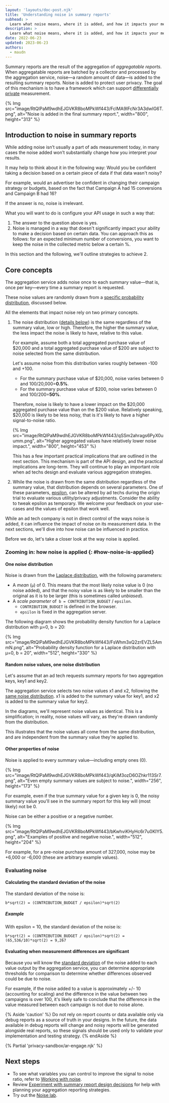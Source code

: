 ```yaml
---
layout: 'layouts/doc-post.njk'
title: 'Understanding noise in summary reports'
subhead: >
  Learn what noise means, where it is added, and how it impacts your measurement efforts.
description: >
  Learn what noise means, where it is added, and how it impacts your measurement efforts.
date: 2022-06-23
updated: 2023-06-23
authors:
  - maudn
---
```


Summary reports are the result of the aggregation of _aggregatable reports_. 
When aggregatable reports are batched by a collector and processed by the aggregation service, noise—a random amount of data—is added to the resulting summary reports. 
Noise is added to protect user privacy. The goal of this mechanism is to have a framework which can support [differentially private](https://github.com/WICG/conversion-measurement-api/blob/main/AGGREGATE.md#differential-privacy) measurement.

{% Img src="image/RtQlPaM9wdhEJGVKR8boMPkWf443/FclMA9IFcNr3A3dwIG6T.png", alt="Noise is added in the final summary report.", width="800", height="313" %}

## Introduction to noise in summary reports

While adding noise isn’t usually a part of ads measurement today, in many cases the noise added won’t substantially change how you interpret your results. 

It may help to think about it in the following way:
Would you be confident taking a decision based on a certain piece of data if that data wasn't noisy? 

For example, would an advertiser be confident in changing their campaign strategy or budgets, based on the fact that Campaign A had 15 conversions and Campaign B had 16? 

If the answer is no, noise is irrelevant.

What you will want to do is configure your API usage in such a way that:

1. The answer to the question above is yes.
1. Noise is managed in a way that doesn't significantly impact your ability to make a decision based on certain data. You can approach this as follows: for an expected minimum number of conversions, you want to keep the noise in the collected metric below a certain %.

In this section and the following, we'll outline strategies to achieve 2.

## Core concepts

The aggregation service adds noise once to each summary value—that is, once per key—every time a summary report is requested.

These noise values are randomly drawn from a [specific probability distribution](#how-noise-is-applied), discussed below.

All the elements that impact noise rely on two primary concepts.

1. The noise distribution ([details below](#how-noise-is-applied)) is the same regardless of the summary value, low or high. Therefore, the higher the summary value, the less impact the noise is likely to have, relative to this value.

   For example, assume both a total aggregated purchase value of $20,000 and a total aggregated purchase value of $200 are subject to noise selected from the same distribution. 

   Let's assume noise from this distribution varies roughly between -100 and +100.

    - For the summary purchase value of $20,000, noise varies between 0 and 100/20,000=**0.5%**.
    - For the summary purchase value of $200, noise varies between 0 and 100/200=**50%**.

    Therefore, noise is likely to have a lower impact on the $20,000 aggregated purchase value than on the $200 value. Relatively speaking, $20,000 is likely to be less noisy, that is it's likely to have a higher signal-to-noise ratio.

    {% Img src="image/RtQlPaM9wdhEJGVKR8boMPkWf443/qSSm2ahrags6PyX0uumm.png", alt="Higher aggregated values have relatively lower noise impact.", width="800", height="453" %}

    This has a few important practical implications that are outlined in the next section. This mechanism is part of the API design, and the practical implications are long-term. They will continue to play an important role when ad techs design and evaluate various aggregation strategies.

1. While the noise is drawn from the same distribution regardless of the summary value, that distribution depends on several parameters. One of these parameters, [epsilon](https://en.wikipedia.org/wiki/Differential_privacy#%CE%B5-differential_privacy), can be altered by ad techs during the origin trial to evaluate various utility/privacy adjustments. Consider the ability to tweak epsilon as temporary. We welcome your feedback on your use-cases and the values of epsilon that work well.

While an ad tech company is not in direct control of the ways noise is added, it can influence the impact of noise on its measurement data. In the next sections, we'll dive into how noise can be influenced in practice. 

Before we do, let's take a closer look at the way noise is applied.

### Zooming in: how noise is applied {: #how-noise-is-applied}

#### One noise distribution

Noise is drawn from the [Laplace distribution](https://en.wikipedia.org/wiki/Laplace_distribution), with the following parameters:

-   A *mean* (`μ`) of 0. This means that the most likely noise value is 0 (no noise added), and that the noisy value is as likely to be smaller than the original as it is to be larger (this is sometimes called *unbiased*).
-   A *scale parameter* of` b = CONTRIBUTION_BUDGET` / `epsilon`.
    -   `CONTRIBUTION_BUDGET` is defined in the browser. <!-- liink to contribution budget -->
    -   `epsilon` is fixed in the aggregation server.


The following diagram shows the probability density function for a Laplace distribution with μ=0, b = 20:

{% Img src="image/RtQlPaM9wdhEJGVKR8boMPkWf443/FsWhm3xQ2zrEVZL5AmmN.png", alt="Probability density function for a Laplace distribution with μ=0, b = 20", width="512", height="330" %}

#### Random noise values, one noise distribution

Let's assume that an ad tech requests summary reports for two aggregation keys, key1 and key2.

The aggregation service selects two noise values x1 and x2, following the [same noise distribution](#one-noise-distribution). x1 is added to the summary value for key1, and x2 is added to the summary value for key2.

In the diagrams, we'll represent noise values as identical. This is a simplification; in reality, noise values will vary, as they're drawn randomly from the distribution.

This illustrates that the noise values all come from the same distribution, and are independent from the summary value they're applied to.

#### Other properties of noise

Noise is applied to every summary value—including empty ones (0).

{% Img src="image/RtQlPaM9wdhEJGVKR8boMPkWf443/qKiM3ozD6OZhkr113Sr7.png", alt="Even empty summary values are subject to noise.", width="256", height="173" %}

For example, even if the true summary value for a given key is 0, the noisy summary value you'll see in the summary report for this key will (most likely) not be 0.

Noise can be either a positive or a negative number.

{% Img src="image/RtQlPaM9wdhEJGVKR8boMPkWf443/bKwhviKHyHc6r7u0KIY5.png", alt="Examples of positive and negative noise.", width="512", height="204" %}

For example, for a pre-noise purchase amount of 327,000, noise may be +6,000 or -6,000 (these are arbitrary example values).

### Evaluating noise

#### Calculating the standard deviation of the noise

The standard deviation of the noise is:

```text
b*sqrt(2) = (CONTRIBUTION_BUDGET / epsilon)*sqrt(2)
```

##### Example

With epsilon = 10, the standard deviation of the noise is:

```text
b*sqrt(2) = (CONTRIBUTION_BUDGET / epsilon)*sqrt(2) = (65,536/10)*sqrt(2) = 9,267
```

#### Evaluating when measurement differences are significant

Because you will know the [standard deviation](#evaluating-noise) of the noise added to each value output by the aggregation service, you can determine appropriate thresholds for comparison to determine whether differences observed could be due to noise. 

For example, if the noise added to a value is approximately +/- 10 (accounting for scaling) and the difference in the value between two campaigns is over 100, it's likely safe to conclude that the difference in the value measured between each campaign is not due to noise alone.

{% Aside 'caution' %}
Do not rely on report counts or data available only via debug reports as a source of truth in your designs. In the future, the data available in debug reports will change and noisy reports will be generated alongside real reports, so these signals should be used only to validate your implementation and testing strategy.</th>
{% endAside %}

{% Partial 'privacy-sandbox/ar-engage.njk' %}

## Next steps

- To see what variables you can control to improve the signal to noise ratio, refer to [Working with noise](/docs/privacy-sandbox/attribution-reporting/working-with-noise/).
- Review [Experiment with summary report design decisions](/docs/privacy-sandbox/summary-reports/design-decisions/#quick-tour) for help with planning your aggregation reporting strategies.
- Try out the [Noise lab](https://noise-lab.uc.r.appspot.com/?mode=simple).
